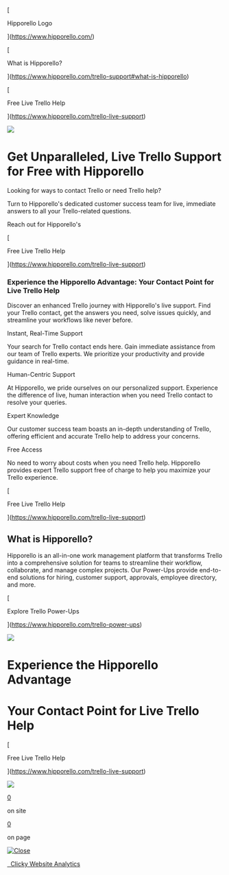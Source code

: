 [

Hipporello Logo

](https://www.hipporello.com/)

[

What is Hipporello?

](https://www.hipporello.com/trello-support#what-is-hipporello)

[

Free Live Trello Help

](https://www.hipporello.com/trello-live-support)

![](https://framerusercontent.com/images/EIXYOUbiQKcBTbxe1gnyfOFZffM.png)

Get Unparalleled, Live Trello Support for Free with Hipporello
==============================================================

Looking for ways to contact Trello or need Trello help?

Turn to Hipporello's dedicated customer success team for live, immediate answers to all your Trello-related questions.

Reach out for Hipporello's

[

Free Live Trello Help

](https://www.hipporello.com/trello-live-support)

### Experience the Hipporello Advantage: Your Contact Point for Live Trello Help

Discover an enhanced Trello journey with Hipporello's live support. Find your Trello contact, get the answers you need, solve issues quickly, and streamline your workflows like never before.

Instant, Real-Time Support

Your search for Trello contact ends here. Gain immediate assistance from our team of Trello experts. We prioritize your productivity and provide guidance in real-time.

Human-Centric Support

At Hipporello, we pride ourselves on our personalized support. Experience the difference of live, human interaction when you need Trello contact to resolve your queries.

Expert Knowledge

Our customer success team boasts an in-depth understanding of Trello, offering efficient and accurate Trello help to address your concerns.

Free Access

No need to worry about costs when you need Trello help. Hipporello provides expert Trello support free of charge to help you maximize your Trello experience.

[

Free Live Trello Help

](https://www.hipporello.com/trello-live-support)

What is Hipporello?
-------------------

Hipporello is an all-in-one work management platform that transforms Trello into a comprehensive solution for teams to streamline their workflow, collaborate, and manage complex projects. Our Power-Ups provide end-to-end solutions for hiring, customer support, approvals, employee directory, and more.

[

Explore Trello Power-Ups

](https://www.hipporello.com/trello-power-ups)

![](https://framerusercontent.com/images/t5l7d5wWmQBR6BKhBle0PB7udI.png)

Experience the Hipporello Advantage
===================================

Your Contact Point for Live Trello Help
=======================================

[

Free Live Trello Help

](https://www.hipporello.com/trello-live-support)

![](https://framerusercontent.com/images/ojonpRSaZhlesPeOv151Q08nbPs.svg)

[0](https://www.hipporello.com/trello-support#)

on site

[0](https://www.hipporello.com/trello-support#)

on page

[![Close](https://static.getclicky.com/media/icons/delete_small.png)](https://www.hipporello.com/trello-support# "Close")

[  Clicky Website Analytics](https://clicky.com/stats/?site_id=101262263)
